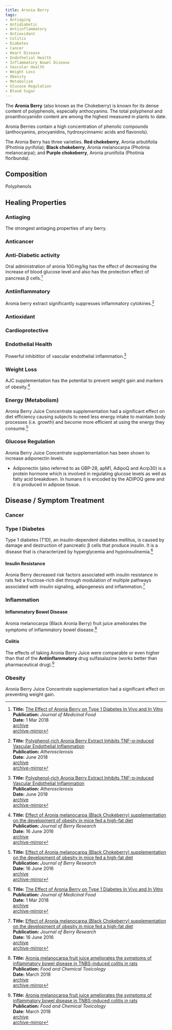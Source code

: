 ```yaml
---
title: Aronia Berry
tags: 
- Antiaging
- Antidiabetic
- Antiinflammatory
- Antioxidant
- Colitis
- Diabetes
- Cancer
- Heart Disease
- Endothelial Health
- Inflammatory Bowel Disease
- Vascular Health
- Weight Loss
- Obesity
- Metabolism
- Glucose Regulation
- Blood Sugar
---
```

The **Aronia Berry** (also known as the Chokeberry) is known for its dense content of polyphenols, especially anthocyanins. The total polyphenol and proanthocyanidin content are among the highest measured in plants to date.

Aronia Berries contain a high concentration of phenolic compounds (anthocyanins, procyanidins, hydroxycinnamic acids and flavonols).

The Aronia Berry has three varieties.  **Red chokeberry**, Aronia arbutifolia (Photinia pyrifolia); **Black chokeberry**, Aronia melanocarpa (Photinia melanocarpa); and **Purple chokeberry**, Aronia prunifolia (Photinia floribunda).

## Composition

Polyphenols

## Healing Properties

### Antiaging

The strongest antiaging properties of any berry.

### Anticancer

### Anti-Diabetic activity

Oral administration of aronia 100 mg/kg has the effect of decreasing the increase of blood glucose level and also has the protection effect of pancreas β cells.[^2]

### Antiinflammatory

Aronia berry extract significantly suppresses inflammatory cytokines.[^1]

### Antioxidant

### Cardioprotective

### Endothelial Health

Powerful inhibititor of vascular endothelial inflammation.[^1]

### Weight Loss

AJC supplementation has the potential to prevent weight gain and markers of obesity.[^4]

### Energy (Metabolism)

Aronia Berry Juice Concentrate supplementation had a significant effect on diet efficiency causing subjects to need less energy intake to maintain body processes (i.e. growth) and become more efficient at using the energy they consume.[^4]

### Glucose Regulation

Aronia Berry Juice Concentrate supplementation has been shown to increase adiponectin levels.

- Adiponectin (also referred to as GBP-28, apM1, AdipoQ and Acrp30) is a protein hormone which is involved in regulating glucose levels as well as fatty acid breakdown. In humans it is encoded by the ADIPOQ gene and it is produced in adipose tissue.

## Disease / Symptom Treatment

### Cancer

### Type I Diabetes

Type 1 diabetes (T1D), an insulin-dependent diabetes mellitus, is caused by damage and destruction of pancreatic β cells that produce insulin. It is a disease that is characterized by hyperglycemia and hypoinsulinemia.[^2]

#### Insulin Resistance

Aronia Berry decreased risk factors associated with insulin resistance in rats fed a fructose-rich diet through modulation of multiple pathways associated with insulin signaling, adipogenesis and inflammation.[^4]

### Inflammation

#### Inflammatory Bowel Disease

Aronia melanocarpa (Black Aronia Berry) fruit juice ameliorates the symptoms of inflammatory bowel disease.[^3]

#### Colitis

The effects of taking Aronia Berry Juice were comparable or even higher than that of the **Antiinflammatory** drug sulfasalazine (works better than pharmaceutical drug).[^3]

### Obesity

Aronia Berry Juice Concentrate supplementation had a significant effect on preventing weight gain.

[^1]: **Title:** [Polyphenol-rich Aronia Berry Extract Inhibits TNF-α-induced Vascular Endothelial Inflammation](https://doi.org/10.1016/j.atherosclerosissup.2018.04.384)<br>
**Publication:** <i>Atherosclerosis</i><br>
**Date:** June 2018<br>
[archive](https://ipfs.io/ipfs/QmVpi7e6h4vDAopbVdcmx9wwUyCcS6ZVZQ9ii2Yj5xndnM)<br>
[archive-mirror](https://cloudflare-ipfs.com/ipfs/QmVpi7e6h4vDAopbVdcmx9wwUyCcS6ZVZQ9ii2Yj5xndnM)

[^2]: **Title:** [The Effect of Aronia Berry on Type 1 Diabetes In Vivo and In Vitro](https://doi.org/10.1089/jmf.2017.3939)<br>
**Publication:** <i>Journal of Medicinal Food</i><br>
**Date:** 1 Mar 2018<br>
[archive](https://ipfs.io/ipfs/QmWJi9aLvXdS6DSGPqWWz1azrmj2fToZrKXsM2JxoczWjd)<br>
[archive-mirror](https://cloudflare-ipfs.com/ipfs/QmWJi9aLvXdS6DSGPqWWz1azrmj2fToZrKXsM2JxoczWjd)

[^3]: **Title:** [Aronia melanocarpa fruit juice ameliorates the symptoms of inflammatory bowel disease in TNBS-induced colitis in rats](https://doi.org/10.1016/j.fct.2018.01.011)<br>
**Publication:** <i>Food and Chemical Toxicology</i><br>
**Date:** March 2018<br>
[archive](https://ipfs.io/ipfs/QmUUdBwwx1Nv4JhgqFE389mzBC59bZf5KT1ynvfZAnatM3)<br>
[archive-mirror](https://cloudflare-ipfs.com/ipfs/QmUUdBwwx1Nv4JhgqFE389mzBC59bZf5KT1ynvfZAnatM3)

[^4]: **Title:** [Effect of Aronia melanocarpa (Black Chokeberry) supplementation on the development of obesity in mice fed a high-fat diet](https://content.iospress.com/articles/journal-of-berry-research/jbr134)<br>
**Publication:** <i>Journal of Berry Research</i><br>
**Date:** 16 June 2016<br>
[archive](https://ipfs.io/ipfs/QmRi6Cue175THbc3uchZjhpTMEiBwuXSYdUb5h5P9aWgTn)<br>
[archive-mirror](https://cloudflare-ipfs.com/ipfs/QmRi6Cue175THbc3uchZjhpTMEiBwuXSYdUb5h5P9aWgTn)